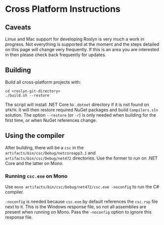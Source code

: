 # Cross Platform Instructions

## Caveats

Linux and Mac support for developing Roslyn is very much a work in progress.  Not everything is supported at the moment and the steps detailed on this page will change very frequently.  If this is an area you are interested in then please check back frequently for updates.

## Building

Build all cross-platform projects with: 

```
cd <roslyn-git-directory>
./build.sh --restore
```

The script will install .NET Core to `.dotnet` directory if it is not found on `$PATH`. It will then restore required NuGet packages and build `Compilers.sln` solution. The option `--restore` (or `-r`) is only needed when building for the first time, or when NuGet references change.

## Using the compiler

After building, there will be a `csc` in the `artifacts/bin/csc/Debug/netcoreapp3.1` and `artifacts/bin/csc/Debug/net472` directories. Use the former to run on .NET Core and the latter on Mono.

### Running `csc.exe` on Mono

Use `mono artifacts/bin/csc/Debug/net472/csc.exe -noconfig` to run the C# compiler.

`-noconfig` is needed because `csc.exe` by default references the `csc.rsp` file next to it. This is the Windows response file, so not all 
assemblies are present when running on Mono. Pass the `-noconfig` option to ignore this response file.
